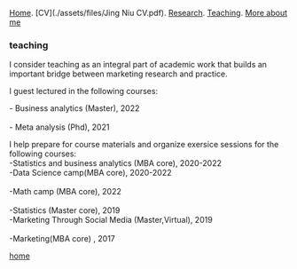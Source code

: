 [Home](./). [CV](./assets/files/Jing Niu CV.pdf). [Research](./research.md). [Teaching](./teaching.md). [More about me](./hobby.md)

### teaching 

I consider teaching as an integral part of academic work that builds an important bridge between marketing research and practice. 

I guest lectured in the following courses: <br/> 

\- Business analytics  (Master), 2022 <br/>  
\- Meta analysis  (Phd), 2021 <br/> 

I help prepare for course materials and organize exersice sessions for the following courses:  
\-Statistics and business analytics (MBA core), 2020-2022<br/> 
\-Data Science camp(MBA core), 2020-2022<br/>  
\-Math camp (MBA core), 2022<br/>  
\-Statistics (Master core), 2019<br/>
\-Marketing Through Social Media (Master,Virtual), 2019<br/>  
\-Marketing(MBA core) , 2017<br/>




[home](./)
